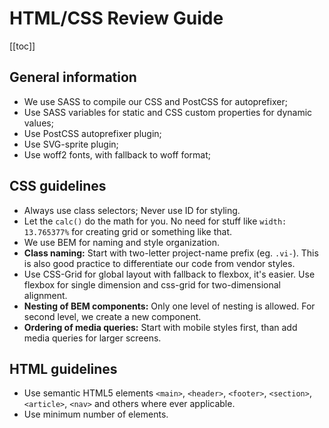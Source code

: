 # HTML/CSS Review Guide

[[toc]]

## General information

* We use SASS to compile our CSS and PostCSS for autoprefixer;
* Use SASS variables for static and CSS custom properties for dynamic values;
* Use PostCSS autoprefixer plugin;
* Use SVG-sprite plugin;
* Use woff2 fonts, with fallback to woff format;


## CSS guidelines

* Always use class selectors; Never use ID for styling.
* Let the ```calc()``` do the math for you. No need for stuff like ```width: 13.765377%``` for creating grid or something like that.
* We use BEM for naming and style organization.
* **Class naming:** Start with two-letter project-name prefix (eg. ```.vi-```). This is also good practice to differentiate our code from vendor styles.
* Use CSS-Grid for global layout with fallback to flexbox, it's easier. Use flexbox for single dimension and css-grid for two-dimensional alignment.
* **Nesting of BEM components:** Only one level of nesting is allowed. For second level, we create a new component.
* **Ordering of media queries:** Start with mobile styles first, than add media queries for larger screens.


## HTML guidelines

* Use semantic HTML5 elements ```<main>```, ```<header>```, ```<footer>```, ```<section>```, ```<article>```, ```<nav>``` and others where ever applicable.
* Use minimum number of elements.
